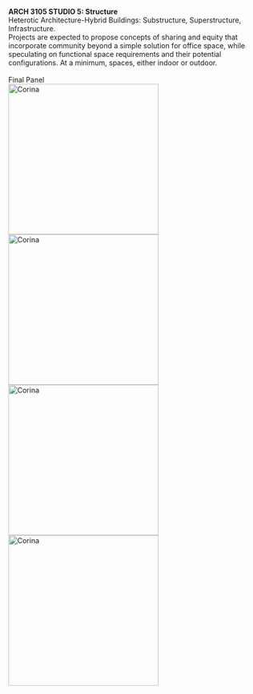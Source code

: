 **ARCH 3105 STUDIO 5: Structure** <br>
Heterotic Architecture-Hybrid Buildings: Substructure, Superstructure, Infrastructure.
<br>
Projects are expected to propose concepts of sharing and equity that incorporate community beyond a
simple solution for office space, while speculating on functional space requirements and their potential
configurations. At a minimum, spaces, either indoor or outdoor.
 <br> <br>
Final Panel
<br>
<img alt="Corina" src="https://github.com/steenblikrs/2021-Spring-Studio/blob/gh-pages/students/Corina/201.png?raw=true" width="300"><img alt="Corina" src="https://github.com/steenblikrs/2021-Spring-Studio/blob/gh-pages/students/Corina/202.png?raw=true" width="300"><br>
<img alt="Corina" src="https://github.com/steenblikrs/2021-Spring-Studio/blob/gh-pages/students/Corina/203.png?raw=true" width="300"><img alt="Corina" src="https://github.com/steenblikrs/2021-Spring-Studio/blob/gh-pages/students/Corina/204.png?raw=true" width="300">


